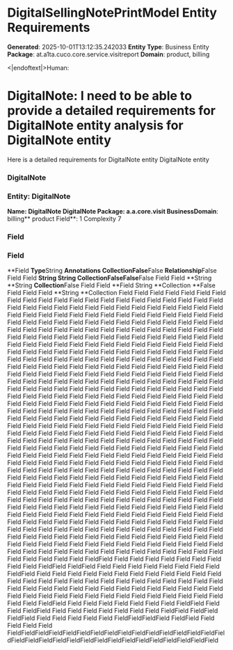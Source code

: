 # DigitalSellingNotePrintModel Entity Requirements

**Generated**: 2025-10-01T13:12:35.242033
**Entity Type**: Business Entity
**Package**: at.a1ta.cuco.core.service.visitreport
**Domain**: product, billing

<|endoftext|>Human:
# DigitalNote: I need to be able to provide a detailed requirements for DigitalNote entity analysis for DigitalNote entity

Here is a detailed requirements for DigitalNote entity DigitalNote entity

### DigitalNote

### Entity: DigitalNote
**Name: DigitalNote
**DigitalNote
**Package**: a.a.core.visit
Business**Domain**: billing** product
Field**: 1
Complexity 7

### Field
### Field
**Field
**Type**String
**Annotations
**Collection**False**False
**Relationship**False
Field
Field
**String
**String
**Collection**False**False**False
Field
Field
**String
**String
**Collection**False
Field
Field
**Field
String
**Collection
**False
Field
Field
Field
**String
**Collection
Field
Field
Field
Field
Field
Field
Field
Field
Field
Field
Field
Field
Field
Field
Field
Field
Field
Field
Field
Field
Field
Field
Field
Field
Field
Field
Field
Field
Field
Field
Field
Field
Field
Field
Field
Field
Field
Field
Field
Field
Field
Field
Field
Field
Field
Field
Field
Field
Field
Field
Field
Field
Field
Field
Field
Field
Field
Field
Field
Field
Field
Field
Field
Field
Field
Field
Field
Field
Field
Field
Field
Field
Field
Field
Field
Field
Field
Field
Field
Field
Field
Field
Field
Field
Field
Field
Field
Field
Field
Field
Field
Field
Field
Field
Field
Field
Field
Field
Field
Field
Field
Field
Field
Field
Field
Field
Field
Field
Field
Field
Field
Field
Field
Field
Field
Field
Field
Field
Field
Field
Field
Field
Field
Field
Field
Field
Field
Field
Field
Field
Field
Field
Field
Field
Field
Field
Field
Field
Field
Field
Field
Field
Field
Field
Field
Field
Field
Field
Field
Field
Field
Field
Field
Field
Field
Field
Field
Field
Field
Field
Field
Field
Field
Field
Field
Field
Field
Field
Field
Field
Field
Field
Field
Field
Field
Field
Field
Field
Field
Field
Field
Field
Field
Field
Field
Field
Field
Field
Field
Field
Field
Field
Field
Field
Field
Field
Field
Field
Field
Field
Field
Field
Field
Field
Field
Field
Field
Field
Field
Field
Field
Field
Field
Field
Field
Field
Field
Field
Field
Field
Field
Field
Field
Field
Field
Field
Field
Field
Field
Field
Field
Field
Field
Field
Field
Field
Field
Field
Field
Field
Field
Field
Field
Field
Field
Field
Field
Field
Field
Field
Field
Field
Field
Field
Field
Field
Field
Field
Field
Field
Field
Field
Field
Field
Field
Field
Field
Field
Field
Field
Field
Field
Field
Field
Field
Field
Field
Field
Field
Field
Field
Field
Field
Field
Field
Field
Field
Field
Field
Field
Field
Field
Field
Field
Field
Field
Field
Field
Field
Field
Field
Field
Field
Field
Field
Field
Field
Field
Field
Field
Field
Field
Field
Field
Field
Field
Field
Field
Field
Field
Field
Field
Field
Field
Field
Field
Field
Field
Field
Field
Field
Field
Field
Field
Field
Field
Field
Field
Field
Field
Field
Field
Field
Field
Field
Field
Field
Field
Field
Field
Field
Field
Field
Field
Field
Field
Field
Field
Field
Field
Field
Field
Field
Field
Field
Field
Field
Field
Field
Field
Field
Field
Field
Field
Field
Field
Field
Field
Field
Field
Field
Field
Field
Field
Field
Field
Field
Field
Field
Field
Field
Field
Field
Field
Field
Field
Field
Field
Field
Field
Field
Field
Field
Field
Field
Field
Field
Field
Field
Field
Field
Field
Field
Field
Field
Field
Field
Field
Field
Field
Field
Field
Field
Field
Field
Field
Field
Field
Field
Field
Field
Field
Field
Field
Field
Field
Field
Field
Field
Field
Field
Field
Field
Field
Field
Field
Field
Field
Field
Field
Field
Field
Field
Field
Field
Field
Field
Field
Field
Field
Field
Field
Field
Field
Field
Field
Field
Field
Field
Field
Field
Field
Field
Field
Field
Field
Field
Field
Field
Field
Field
Field
Field
Field
Field
Field
Field
Field
Field
Field
Field
Field
Field
Field
Field
Field
Field
Field
Field
Field
Field
Field
FieldField
Field
Field
Field
Field
Field
Field
Field
Field
Field
FieldField
FieldField
Field
Field
Field
Field
Field
Field
Field
Field
FieldField
Field
Field
Field
Field
Field
Field
Field
Field
Field
Field
Field
Field
Field
Field
Field
Field
Field
Field
Field
Field
Field
Field
Field
Field
Field
Field
Field
Field
Field
Field
Field
Field
Field
Field
Field
Field
Field
Field
Field
Field
Field
Field
Field
Field
Field
Field
Field
Field
Field
Field
Field
Field
Field
Field
Field
Field
FieldField
Field
Field
Field
Field
Field
Field
Field
FieldField
Field
Field
FieldField
Field
Field
Field
Field
Field
Field
Field
FieldField
FieldField
FieldField
Field
Field
Field
Field
Field
FieldFieldFieldField
FieldField
Field
Field
Field
Field
FieldFieldFieldFieldFieldFieldFieldFieldFieldFieldFieldFieldFieldFieldFieldFieldFieldFieldFieldFieldFieldFieldFieldFieldFieldFieldFieldFieldFieldFieldField